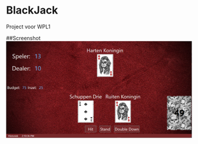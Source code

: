 # BlackJack
Project voor WPL1

##Screenshot
<img src="./images/blackjackScreenshot.png" alt="Alt text" title="Optional title">
